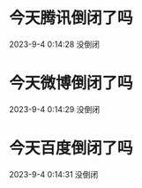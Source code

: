# 今天腾讯倒闭了吗

2023-9-4 0:14:28 没倒闭

# 今天微博倒闭了吗

2023-9-4 0:14:29 没倒闭

# 今天百度倒闭了吗

2023-9-4 0:14:31 没倒闭

